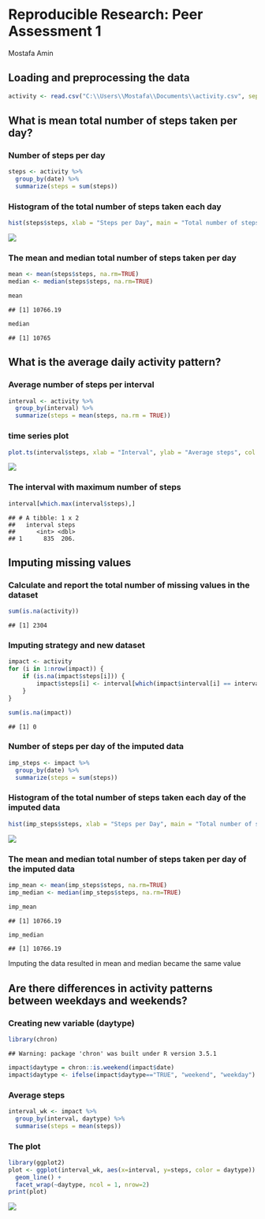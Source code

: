 Reproducible Research: Peer Assessment 1
================
Mostafa Amin

Loading and preprocessing the data
----------------------------------

``` r
activity <- read.csv("C:\\Users\\Mostafa\\Documents\\activity.csv", sep = ",", header = TRUE)
```

What is mean total number of steps taken per day?
-------------------------------------------------

### Number of steps per day

``` r
steps <- activity %>%
  group_by(date) %>%
  summarize(steps = sum(steps))
```

### Histogram of the total number of steps taken each day

``` r
hist(steps$steps, xlab = "Steps per Day", main = "Total number of steps taken each day", col = "turquoise")
```

![](PA1_template_files/figure-markdown_github/unnamed-chunk-3-1.png)

### The mean and median total number of steps taken per day

``` r
mean <- mean(steps$steps, na.rm=TRUE)
median <- median(steps$steps, na.rm=TRUE)
```

``` r
mean
```

    ## [1] 10766.19

``` r
median
```

    ## [1] 10765

What is the average daily activity pattern?
-------------------------------------------

### Average number of steps per interval

``` r
interval <- activity %>%
  group_by(interval) %>%
  summarize(steps = mean(steps, na.rm = TRUE))
```

### time series plot

``` r
plot.ts(interval$steps, xlab = "Interval", ylab = "Average steps", col = "Maroon")
```

![](PA1_template_files/figure-markdown_github/unnamed-chunk-7-1.png)

### The interval with maximum number of steps

``` r
interval[which.max(interval$steps),]
```

    ## # A tibble: 1 x 2
    ##   interval steps
    ##      <int> <dbl>
    ## 1      835  206.

Imputing missing values
-----------------------

### Calculate and report the total number of missing values in the dataset

``` r
sum(is.na(activity))
```

    ## [1] 2304

### Imputing strategy and new dataset

``` r
impact <- activity 
for (i in 1:nrow(impact)) {
    if (is.na(impact$steps[i])) {
        impact$steps[i] <- interval[which(impact$interval[i] == interval$interval), ]$steps
    }
}
```

``` r
sum(is.na(impact))
```

    ## [1] 0

### Number of steps per day of the imputed data

``` r
imp_steps <- impact %>%
  group_by(date) %>%
  summarize(steps = sum(steps))
```

### Histogram of the total number of steps taken each day of the imputed data

``` r
hist(imp_steps$steps, xlab = "Steps per Day", main = "Total number of steps taken each day of the imputed data", col = "orange")
```

![](PA1_template_files/figure-markdown_github/unnamed-chunk-13-1.png)

### The mean and median total number of steps taken per day of the imputed data

``` r
imp_mean <- mean(imp_steps$steps, na.rm=TRUE)
imp_median <- median(imp_steps$steps, na.rm=TRUE)
```

``` r
imp_mean
```

    ## [1] 10766.19

``` r
imp_median
```

    ## [1] 10766.19

Imputing the data resulted in mean and median became the same value

Are there differences in activity patterns between weekdays and weekends?
-------------------------------------------------------------------------

### Creating new variable (daytype)

``` r
library(chron)
```

    ## Warning: package 'chron' was built under R version 3.5.1

``` r
impact$daytype = chron::is.weekend(impact$date)
impact$daytype <- ifelse(impact$daytype=="TRUE", "weekend", "weekday")
```

### Average steps

``` r
interval_wk <- impact %>%
  group_by(interval, daytype) %>%
  summarise(steps = mean(steps))
```

### The plot

``` r
library(ggplot2)
plot <- ggplot(interval_wk, aes(x=interval, y=steps, color = daytype)) +
  geom_line() +
  facet_wrap(~daytype, ncol = 1, nrow=2)
print(plot)
```

![](PA1_template_files/figure-markdown_github/unnamed-chunk-18-1.png)
